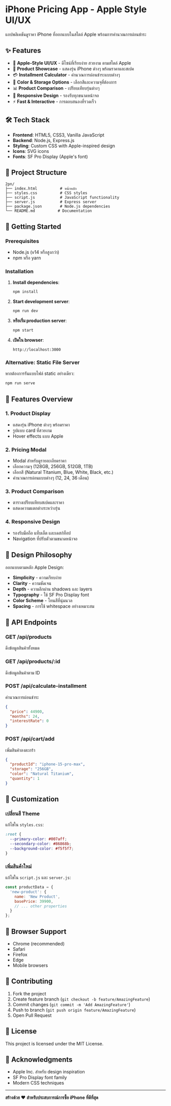 # iPhone Pricing App - Apple Style UI/UX

แอปพลิเคชันดูราคา iPhone ที่ออกแบบในสไตล์ Apple พร้อมการคำนวณการผ่อนชำระ

## ✨ Features

- 🎨 **Apple-Style UI/UX** - ดีไซน์ที่เรียบง่าย สวยงาม ตามสไตล์ Apple
- 📱 **Product Showcase** - แสดงรุ่น iPhone ต่างๆ พร้อมราคาและสเปค
- 💳 **Installment Calculator** - คำนวณการผ่อนชำระแบบต่างๆ
- 🎨 **Color & Storage Options** - เลือกสีและความจุที่ต้องการ
- 📊 **Product Comparison** - เปรียบเทียบรุ่นต่างๆ
- 📱 **Responsive Design** - รองรับทุกขนาดหน้าจอ
- ⚡ **Fast & Interactive** - การตอบสนองที่รวดเร็ว

## 🛠️ Tech Stack

- **Frontend**: HTML5, CSS3, Vanilla JavaScript
- **Backend**: Node.js, Express.js
- **Styling**: Custom CSS with Apple-inspired design
- **Icons**: SVG icons
- **Fonts**: SF Pro Display (Apple's font)

## 📁 Project Structure

```
2pn/
├── index.html          # หน้าหลัก
├── styles.css          # CSS styles
├── script.js           # JavaScript functionality
├── server.js           # Express server
├── package.json        # Node.js dependencies
└── README.md          # Documentation
```

## 🚀 Getting Started

### Prerequisites

- Node.js (v14 หรือสูงกว่า)
- npm หรือ yarn

### Installation

1. **Install dependencies**:
   ```bash
   npm install
   ```

2. **Start development server**:
   ```bash
   npm run dev
   ```

3. **หรือเริ่ม production server**:
   ```bash
   npm start
   ```

4. **เปิดใน browser**:
   ```
   http://localhost:3000
   ```

### Alternative: Static File Server

หากต้องการรันแบบไฟล์ static อย่างเดียว:

```bash
npm run serve
```

## 🎯 Features Overview

### 1. Product Display
- แสดงรุ่น iPhone ต่างๆ พร้อมราคา
- รูปแบบ card ที่สวยงาม
- Hover effects แบบ Apple

### 2. Pricing Modal
- Modal สำหรับดูรายละเอียดราคา
- เลือกความจุ (128GB, 256GB, 512GB, 1TB)
- เลือกสี (Natural Titanium, Blue, White, Black, etc.)
- คำนวณการผ่อนแบบต่างๆ (12, 24, 36 เดือน)

### 3. Product Comparison
- ตารางเปรียบเทียบสเปคและราคา
- แสดงความแตกต่างระหว่างรุ่น

### 4. Responsive Design
- รองรับมือถือ แท็บเล็ต และเดสก์ท็อป
- Navigation ที่ปรับตัวตามขนาดหน้าจอ

## 🎨 Design Philosophy

ออกแบบตามหลัก Apple Design:
- **Simplicity** - ความเรียบง่าย
- **Clarity** - ความชัดเจน
- **Depth** - ความลึกผ่าน shadows และ layers
- **Typography** - ใช้ SF Pro Display font
- **Color Scheme** - โทนสีที่นุ่มนวล
- **Spacing** - การใช้ whitespace อย่างเหมาะสม

## 🔧 API Endpoints

### GET /api/products
ดึงข้อมูลสินค้าทั้งหมด

### GET /api/products/:id
ดึงข้อมูลสินค้าตาม ID

### POST /api/calculate-installment
คำนวณการผ่อนชำระ
```json
{
  "price": 44900,
  "months": 24,
  "interestRate": 0
}
```

### POST /api/cart/add
เพิ่มสินค้าลงตะกร้า
```json
{
  "productId": "iphone-15-pro-max",
  "storage": "256GB",
  "color": "Natural Titanium",
  "quantity": 1
}
```

## 🎨 Customization

### เปลี่ยนสี Theme
แก้ไขใน `styles.css`:
```css
:root {
  --primary-color: #007aff;
  --secondary-color: #86868b;
  --background-color: #f5f5f7;
}
```

### เพิ่มสินค้าใหม่
แก้ไขใน `script.js` และ `server.js`:
```javascript
const productData = {
  'new-product': {
    name: 'New Product',
    basePrice: 39900,
    // ... other properties
  }
};
```

## 📱 Browser Support

- Chrome (recommended)
- Safari
- Firefox
- Edge
- Mobile browsers

## 🤝 Contributing

1. Fork the project
2. Create feature branch (`git checkout -b feature/AmazingFeature`)
3. Commit changes (`git commit -m 'Add AmazingFeature'`)
4. Push to branch (`git push origin feature/AmazingFeature`)
5. Open Pull Request

## 📄 License

This project is licensed under the MIT License.

## 🙏 Acknowledgments

- Apple Inc. สำหรับ design inspiration
- SF Pro Display font family
- Modern CSS techniques

---

**สร้างด้วย ❤️ สำหรับประสบการณ์การซื้อ iPhone ที่ดีที่สุด**
